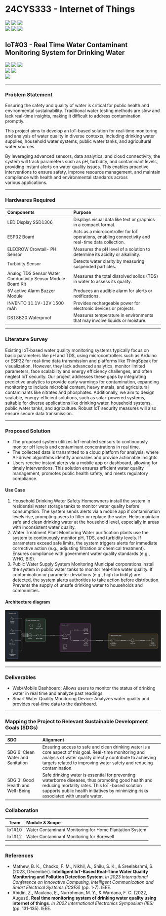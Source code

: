 # 24CYS333 - Internet of Things
![](https://img.shields.io/badge/Batch-22CYS-lightgreen) ![](https://img.shields.io/badge/UG-blue) ![](https://img.shields.io/badge/Subject-IoT-blue)
<br/>
![](https://img.shields.io/badge/Lecture-2-orange) ![](https://img.shields.io/badge/Practical-3-orange) ![](https://img.shields.io/badge/Credits-3-orange) <br/>

## IoT#03 - Real Time Water Contaminant Monitoring System for Drinking Water

![](https://img.shields.io/badge/Member-Agil_Prasanna_P-gold)  ![](https://img.shields.io/badge/Member-Amal_Ritessh_A_P-gold)  ![](https://img.shields.io/badge/Member-Ananth_R-gold) <br/> 
![](https://img.shields.io/badge/SDG-6-darkgreen) ![](https://img.shields.io/badge/SDG-3-darkgreen) <br/>
![](https://img.shields.io/badge/Reviewed-16th_Feb_2025-brown) 

---
### Problem Statement
 Ensuring the safety and quality of water is critical for public health and environmental sustainability. Traditional water testing methods are slow and lack real-time insights, making it difficult to address contamination promptly.

 This project aims to develop an IoT-based solution for real-time monitoring and analysis of water quality in diverse contexts, including drinking water supplies, household water systems, public water tanks, and agricultural water sources.

 By leveraging advanced sensors, data analytics, and cloud connectivity, the system will track parameters such as pH, turbidity, and contaminant levels, providing instant alerts on water quality issues. This enables proactive interventions to ensure safety, improve resource management, and maintain compliance with health and environmental standards across various applications.

---
 ### Hardwares Required

| Components               | Purpose                                                                                          |
|:-------------------------|:-------------------------------------------------------------------------------------------------|
| LED Display SSD1306  | Displays visual data like text or graphics in a compact format. |
| ESP32 Board              | Acts as a microcontroller for IoT operations, enabling connectivity and real-time data collection. |
| ELECROW Crowtail- PH Sensor    | Measures the pH level of a solution to determine its acidity or alkalinity. |
| Turbidity Sensor             | Detects water clarity by measuring suspended particles. |
| Analog TDS Sensor Water Conductivity Sensor Module Board Kit  | Measures the total dissolved solids (TDS) in water to assess its quality. |
| 5V active Alarm Buzzer Module    | Produces an audible alarm for alerts or notifications. |
| INVENTO 11.1V-12V 1500 mAh               | Provides rechargeable power for electronic devices or projects. |
| DS18B20 Waterproof| Measures temperature in environments that may involve liquids or moisture. |

---
 ### Literature Survey
 Existing IoT-based water quality monitoring systems typically focus on basic parameters like pH and TDS, using microcontrollers such as Arduino or ESP32 for real-time data transmission and platforms like ThingSpeak for visualization. However, they lack advanced analytics, monitor limited parameters, face scalability and energy efficiency challenges, and often neglect IoT security. Our project addresses these gaps by integrating predictive analytics to provide early warnings for contamination, expanding monitoring to include microbial content, heavy metals, and agricultural contaminants like nitrates and phosphates. Additionally, we aim to design scalable, energy-efficient solutions, such as solar-powered systems, suitable for diverse applications like drinking water, household systems, public water tanks, and agriculture. Robust IoT security measures will also ensure secure data transmission.

---
 ### Proposed Solution
- The proposed system utilizes IoT-enabled sensors to continuously monitor pH levels
and contaminant concentrations in real time.
- The collected data is transmitted to a cloud platform for analysis, where AI-driven
algorithms identify anomalies and provide actionable insights.
- Users receive instant alerts via a mobile app or dashboard, allowing for timely
interventions. This solution ensures efficient water quality management, promotes
public health safety, and meets regulatory compliance.

#### Use Case
1. Household Drinking Water Safety Homeowners install the system in residential water
 storage tanks to monitor water quality before consumption. The system sends alerts
 via a mobile app if contamination levels rise, prompting users to filter or replace the
 water. Helps maintain safe and clean drinking water at the household level,
 especially in areas with inconsistent water quality.
2. Water Treatment Plant Monitoring Water purification plants use the system to
 continuously monitor pH, TDS, and turbidity levels. If parameters exceed safe limits,
 the system triggers alerts for immediate corrective action (e.g., adjusting filtration or
 chemical treatment). Ensures compliance with government water quality standards
 (e.g., WHO, BIS).
3. Public Water Supply System Monitoring Municipal corporations install the system in
 public water tanks to monitor real-time water quality. If contamination or parameter
 deviations (e.g., high turbidity) are detected, the system alerts authorities to take
 action before distribution. Prevents the supply of unsafe drinking water to
 households and communities.

#### Architecture diagram
<img alt="Original" src="https://github.com/Amrita-TIFAC-Cyber-Blockchain/24CYS333-Internet-of-Things/blob/main/Assets/Projects/IoT03/Docs/Architecture_diagram.png">

---
### Deliverables
- Web/Mobile Dashboard: Allows users to monitor the status of drinking water in real time and analyze past readings.
- Smart Water Quality Monitoring Device: Analyzes water quality and provides real-time data to the dashboard.

---
 ### Mapping the Project to Relevant Sustainable Development Goals (SDGs) 

| SDG | Alignment |
|:-----------------------------------------|:----------------------------------------------------------------------------------------------------------------------------------------------------------|
| SDG 6: Clean Water and Sanitation | Ensuring access to safe and clean drinking water is a core aspect of this goal. Real-time monitoring and analysis of water quality directly contribute to achieving targets related to improving water safety and reducing contamination. |
| SDG 3: Good Health and Well-Being | Safe drinking water is essential for preventing waterborne diseases, thus promoting good health and reducing mortality rates. This IoT-based solution supports public health initiatives by minimizing risks associated with unsafe water. |

### Collaboration 
| Team | Module & Scope |
|:----:|:---------------|
| IoT#10 | Water Contaminant Monitoring for Home Plantation System | 
| IoT#12 | Water Contaminant Monitoring for Borewell |

---
 ### References
 - Mathew, B. K., Chacko, F. M., Nikhil, A., Shilu, S. K., & Sreelakshmi, S. (2023, December). **Intelligent IoT-Based Real-Time Water Quality Monitoring and Pollution Detection System**. _In 2023 International Conference on Innovative Computing, Intelligent Communication and Smart Electrical Systems (ICSES)_ (pp. 1-7). IEEE.
- Abidin, Z., Maulana, E., Nurrohman, M. Y., & Wardana, F. C. (2022, August). **Real time monitoring system of drinking water quality using internet of things**. _In 2022 International Electronics Symposium (IES)_ (pp. 131-135). IEEE. 
